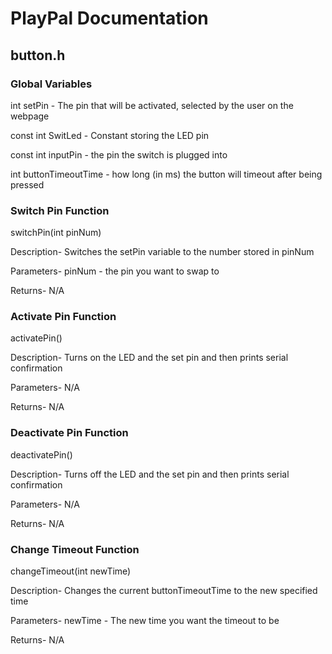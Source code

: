 # PlayPal Documentation

## button.h
### Global Variables
int setPin - The pin that will be activated, selected by the user on the webpage

const int SwitLed - Constant storing the LED pin

const int inputPin - the pin the switch is plugged into

int buttonTimeoutTime - how long (in ms) the button will timeout after being pressed


### Switch Pin Function
switchPin(int pinNum)

Description-
Switches the setPin variable to the number stored in pinNum

Parameters-
pinNum - the pin you want to swap to

Returns-
N/A

### Activate Pin Function
activatePin()

Description-
Turns on the LED and the set pin and then prints serial confirmation

Parameters-
N/A

Returns-
N/A

### Deactivate Pin Function
deactivatePin()

Description-
Turns off the LED and the set pin and then prints serial confirmation

Parameters-
N/A

Returns-
N/A

### Change Timeout Function
changeTimeout(int newTime)

Description-
Changes the current buttonTimeoutTime to the new specified time

Parameters-
newTime - The new time you want the timeout to be

Returns-
N/A


